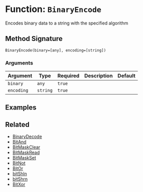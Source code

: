 [comment]: # (Note: This documentation is generated dynamically in the build process.  To modify the contents, change the javadoc on the _invoke method of the BIF class)

# Function: `BinaryEncode`

Encodes binary data to a string with the specified algorithm

## Method Signature

```
BinaryEncode(binary=[any], encoding=[string])
```

### Arguments


| Argument | Type | Required | Description | Default |
|----------|------|----------|-------------|---------|
| `binary` | `any` | `true` |  |  |
| `encoding` | `string` | `true` |  |  |

## Examples



## Related

  * [BinaryDecode](./BinaryDecode.md)
  * [BitAnd](./BitAnd.md)
  * [BitMaskClear](./BitMaskClear.md)
  * [BitMaskRead](./BitMaskRead.md)
  * [BitMaskSet](./BitMaskSet.md)
  * [BitNot](./BitNot.md)
  * [BitOr](./BitOr.md)
  * [bitShln](./bitShln.md)
  * [bitShrn](./bitShrn.md)
  * [BitXor](./BitXor.md)
